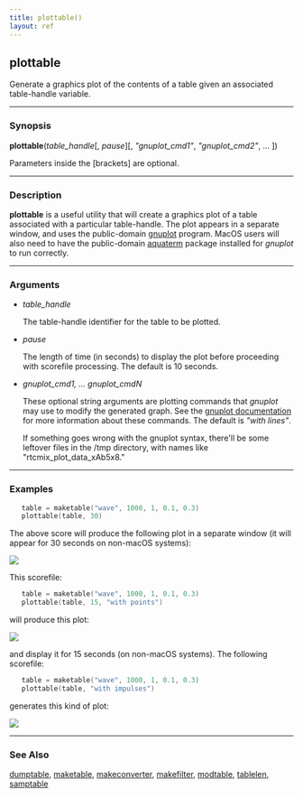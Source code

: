 ```yaml
---
title: plottable()
layout: ref
---
```


## plottable

Generate a graphics plot of the contents of a table
given an associated table-handle variable.

-----

### Synopsis

**plottable**(*table\_handle*\[, *pause*\]\[, *"gnuplot\_cmd1"*,
*"gnuplot\_cmd2"*, ... \])

Parameters inside the \[brackets\] are optional.

-----

### Description

**plottable** is a useful utility that will create a graphics plot of a
table associated with a particular table-handle. The plot appears in a
separate window, and uses the public-domain
[gnuplot](https://gnuplot.sourceforge.net/) program. MacOS users
will also need to have the public-domain
[aquaterm](https://sourceforge.net/projects/aquaterm/) package installed
for *gnuplot* to run correctly.

-----

### Arguments

  - *table\_handle*  
      
    The table-handle identifier for the table to be plotted.

  - <span id="item_pause">*pause*</span>  
      
    The length of time (in seconds) to display the plot before
    proceeding with scorefile processing. The default is 10 seconds.

  - <span id="item_gnuplot_cmd">*gnuplot\_cmd1, ... gnuplot\_cmdN*</span>  
      
    These optional string arguments are plotting commands that *gnuplot*
    may use to modify the generated graph. See the [gnuplot
    documentation](https://gnuplot.sourceforge.net/documentation.html)
    for more information about these commands. The default is *"with
    lines"*.
    
    If something goes wrong with the gnuplot syntax, there'll be some
    leftover files in the /tmp directory, with names like
    "rtcmix\_plot\_data\_xAb5x8."

-----

### Examples

```cpp
   table = maketable("wave", 1000, 1, 0.1, 0.3)
   plottable(table, 30)
```

The above score will produce the following plot in a separate window (it
will appear for 30 seconds on non-macOS systems):  
  

![](images/plottable1.png)

  
  
This scorefile:

```cpp
   table = maketable("wave", 1000, 1, 0.1, 0.3)
   plottable(table, 15, "with points")
```

will produce this plot:  
  

![](images/plottable2.png)

  
  
and display it for 15 seconds (on non-macOS systems). The following
scorefile:

```cpp
   table = maketable("wave", 1000, 1, 0.1, 0.3)
   plottable(table, "with impulses")
```

generates this kind of plot:  
  

![](images/plottable3.png)

  
  

-----

### See Also

[dumptable](dumptable.html), [maketable](maketable.html),
[makeconverter](makeconverter.html), [makefilter](makefilter.html),
[modtable](modtable.html), [tablelen](tablelen.html),
[samptable](samptable.html)
